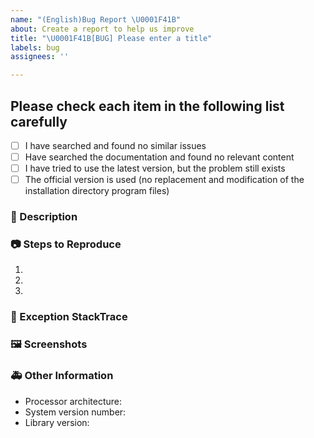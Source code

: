 ```yaml
---
name: "(English)Bug Report \U0001F41B"
about: Create a report to help us improve
title: "\U0001F41B[BUG] Please enter a title"
labels: bug
assignees: ''

---
```


## Please check each item in the following list carefully
- [ ] I have searched and found no similar issues
- [ ] Have searched the documentation and found no relevant content
- [ ] I have tried to use the latest version, but the problem still exists
- [ ] The official version is used (no replacement and modification of the installation directory program files)

<!--
Before posting, try searching Issues to see if your issue has already been raised.
Describe the bug in detail so that everyone can understand it, please be sure that what you are posting is a bug, if you are not sure, please post a Question
Don't forget to fill in the title, which should be a short description of the problem
-->

### 🐛 Description
<!--
Describe the problem in detail
-->


### 📷 Steps to Reproduce

<!--
Clearly describe the reproduction steps so that others can see the problem
Ensure that the above steps are 100% reproducible on most devices, if possible, to pinpoint the cause of the problem
-->
1. 
2. 
3. 

### 📄 Exception StackTrace
<!--

```
your exception.StackTrace
```

-->

### 🖼 Screenshots

<!--
Screenshots can be posted here
-->


### 🚑 Other Information
- Processor architecture: <!-- x64 / x86 / arm64 -->
- System version number: <!-- example Windows 10.19042.844(see winver) / macOS Monterey 12 / Ubuntu 20.04.2 LTS -->
- Library version: <!-- 1.23.xxxxx.xxxxx -->